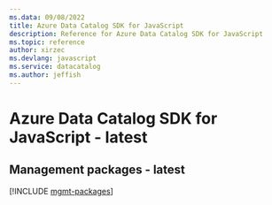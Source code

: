 ```yaml
---
ms.data: 09/08/2022
title: Azure Data Catalog SDK for JavaScript
description: Reference for Azure Data Catalog SDK for JavaScript
ms.topic: reference
author: xirzec
ms.devlang: javascript
ms.service: datacatalog
ms.author: jeffish
---
```

# Azure Data Catalog SDK for JavaScript - latest

## Management packages - latest
[!INCLUDE [mgmt-packages](data-catalog-mgmt-index.md)]